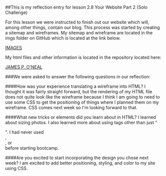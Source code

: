 ##This is my reflection entry for lesson 2.8 Your Website Part 2 (Solo Challenge)

For this lesson we were instructed to finish out our website which will, among other things, contain our blog.  This process was started by creating a sitemap and wireframes.  My sitemap and wireframe are located in the imgs folder on GitHub which is located at the link below.

[IMAGES](https://github.com/jamesponeal/jamesponeal.github.io/tree/master/imgs)

My html files and other information is located in the repository located here:

[JAMES P. O'NEAL](https://github.com/jamesponeal/jamesponeal.github.io)


###We were asked to answer the following questions in our reflection:

####How was your experience translating a wireframe into HTML?
I thought it was fairly straight forward, but the rendering of my HTML file does not quite look like the wireframe because I think I am going to need to use some CSS to get the positioning of things where I planned them on my wireframe.  CSS comes next week so I'm looking forward to that.

####What new tricks or elements did you learn about in HTML?
I learned about sizing photos.  I also learned more about using tags other than just "<div>".  I had never used <section>, <footer>, or <main> before starting bootcamp.

####Are you excited to start incorporating the design you chose next week?
I am excited to add better positioning, styling, and color to my site using CSS.

